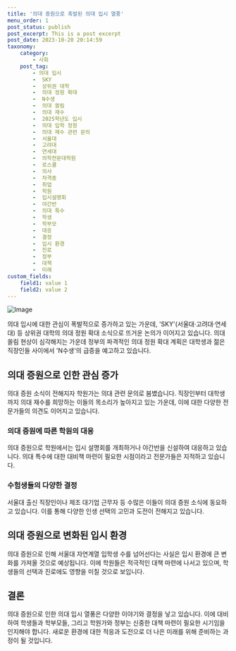 ```yaml
---
title: '의대 증원으로 촉발된 의대 입시 열풍'
menu_order: 1
post_status: publish
post_excerpt: This is a post excerpt
post_date: 2023-10-20 20:14:59
taxonomy:
    category:
        - 사회
    post_tag:
        - 의대 입시
        -  SKY
        -  상위권 대학
        -  의대 정원 확대
        -  N수생
        -  의대 쏠림
        -  의대 재수
        -  2025학년도 입시
        -  의대 입학 정원
        -  의대 재수 관련 문의
        -  서울대
        -  고려대
        -  연세대
        -  의학전문대학원
        -  로스쿨
        -  의사
        -  자격증
        -  취업
        -  학원
        -  입시설명회
        -  야간반
        -  의대 특수
        -  학생
        -  학부모
        -  대응
        -  결정
        -  입시 환경
        -  진로
        -  정부
        -  대책
        -  미래
custom_fields:
    field1: value 1
    field2: value 2
---
```


![Image](https://imgnews.pstatic.net/image/215/2024/02/07/A202402070011_1_20240207080601400.jpg?type=w647)


의대 입시에 대한 관심이 폭발적으로 증가하고 있는 가운데, 'SKY'(서울대·고려대·연세대) 등 상위권 대학의 의대 정원 확대 소식으로 뜨거운 논의가 이어지고 있습니다. 의대 쏠림 현상이 심각해지는 가운데 정부의 파격적인 의대 정원 확대 계획은 대학생과 젊은 직장인들 사이에서 'N수생'의 급증을 예고하고 있습니다.

## 의대 증원으로 인한 관심 증가
의대 증원 소식이 전해지자 학원가는 의대 관련 문의로 붐볐습니다. 직장인부터 대학생까지 의대 재수를 희망하는 이들의 목소리가 높아지고 있는 가운데, 이에 대한 다양한 전문가들의 의견도 이어지고 있습니다.

### 의대 증원에 따른 학원의 대응
의대 증원으로 학원에서는 입시 설명회를 개최하거나 야간반을 신설하여 대응하고 있습니다. 의대 특수에 대한 대비책 마련이 필요한 시점이라고 전문가들은 지적하고 있습니다.

### 수험생들의 다양한 결정
서울대 출신 직장인이나 제조 대기업 근무자 등 수많은 이들이 의대 증원 소식에 동요하고 있습니다. 이를 통해 다양한 인생 선택의 고민과 도전이 전해지고 있습니다.

## 의대 증원으로 변화된 입시 환경
의대 증원으로 인해 서울대 자연계열 입학생 수를 넘어선다는 사실은 입시 환경에 큰 변화를 가져올 것으로 예상됩니다. 이에 학원들은 적극적인 대책 마련에 나서고 있으며, 학생들의 선택과 진로에도 영향을 미칠 것으로 보입니다.

## 결론
의대 증원으로 인한 의대 입시 열풍은 다양한 이야기와 결정을 낳고 있습니다. 이에 대비하여 학생들과 학부모들, 그리고 학원가와 정부는 신중한 대책 마련이 필요한 시기임을 인지해야 합니다. 새로운 환경에 대한 적응과 도전으로 더 나은 미래를 위해 준비하는 과정이 될 것입니다.
